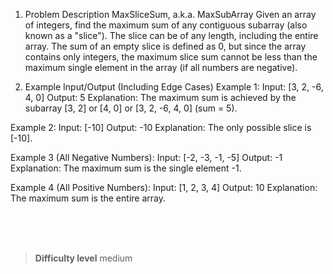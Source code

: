 1. Problem Description
MaxSliceSum, a.k.a. MaxSubArray
Given an array of integers, find the maximum sum of any contiguous subarray (also known as a "slice"). The slice can be of any length, including the entire array. The sum of an empty slice is defined as 0, but since the array contains only integers, the maximum slice sum cannot be less than the maximum single element in the array (if all numbers are negative).

2. Example Input/Output (Including Edge Cases)
Example 1:
Input: [3, 2, -6, 4, 0]
Output: 5
Explanation: The maximum sum is achieved by the subarray [3, 2] or [4, 0] or [3, 2, -6, 4, 0] (sum = 5).

Example 2:
Input: [-10]
Output: -10
Explanation: The only possible slice is [-10].

Example 3 (All Negative Numbers):
Input: [-2, -3, -1, -5]
Output: -1
Explanation: The maximum sum is the single element -1.

Example 4 (All Positive Numbers):
Input: [1, 2, 3, 4]
Output: 10
Explanation: The maximum sum is the entire array.


<br><br><br>

> **Difficulty level**
> medium